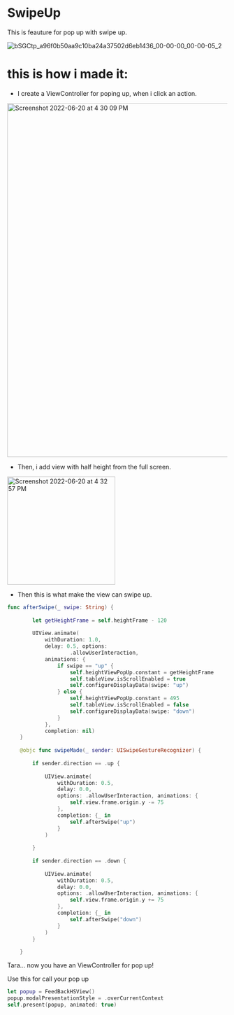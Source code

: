 # SwipeUp
This is feauture for pop up with swipe up.

![bSGCtp_a96f0b50aa9c10ba24a37502d6eb1436_00-00-00_00-00-05_2](https://user-images.githubusercontent.com/49187517/174574731-acb5a7a5-2e38-415a-9681-9ec7207628bf.gif)


# this is how i made it:


- I create a ViewController for poping up, when i click an action.

<img width="809" alt="Screenshot 2022-06-20 at 4 30 09 PM" src="https://user-images.githubusercontent.com/49187517/174571675-e0410039-6a78-4200-874e-e362dfa14074.png">

- Then, i add view with half height from the full screen.

<img width="247" alt="Screenshot 2022-06-20 at 4 32 57 PM" src="https://user-images.githubusercontent.com/49187517/174572254-73e04f56-c6ce-4c17-add0-96ad2f894e01.png">

- Then this is what make the view can swipe up.

```swift
func afterSwipe(_ swipe: String) {
        
        let getHeightFrame = self.heightFrame - 120
        
        UIView.animate(
            withDuration: 1.0,
            delay: 0.5, options:
                    .allowUserInteraction,
            animations: {
                if swipe == "up" {
                    self.heightViewPopUp.constant = getHeightFrame
                    self.tableView.isScrollEnabled = true
                    self.configureDisplayData(swipe: "up")
                } else {
                    self.heightViewPopUp.constant = 495
                    self.tableView.isScrollEnabled = false
                    self.configureDisplayData(swipe: "down")
                }
            },
            completion: nil)
    }
    
    @objc func swipeMade(_ sender: UISwipeGestureRecognizer) {
        
        if sender.direction == .up {
            
            UIView.animate(
                withDuration: 0.5,
                delay: 0.0,
                options: .allowUserInteraction, animations: {
                    self.view.frame.origin.y -= 75
                },
                completion: {_ in
                    self.afterSwipe("up")
                }
            )
            
        }
        
        if sender.direction == .down {
            
            UIView.animate(
                withDuration: 0.5,
                delay: 0.0,
                options: .allowUserInteraction, animations: {
                    self.view.frame.origin.y += 75
                },
                completion: {_ in
                    self.afterSwipe("down")
                }
            )
        }
        
    }
```

Tara... now you have an ViewController for pop up!

Use this for call your pop up

```swift
let popup = FeedBackHSView()
popup.modalPresentationStyle = .overCurrentContext
self.present(popup, animated: true)
```
